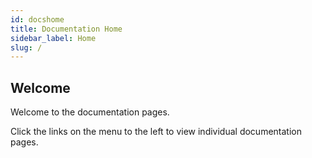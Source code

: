 ```yaml
---
id: docshome
title: Documentation Home
sidebar_label: Home
slug: /
---
```


## Welcome

Welcome to the documentation pages.  

Click the links on the menu to the left to view individual documentation pages.